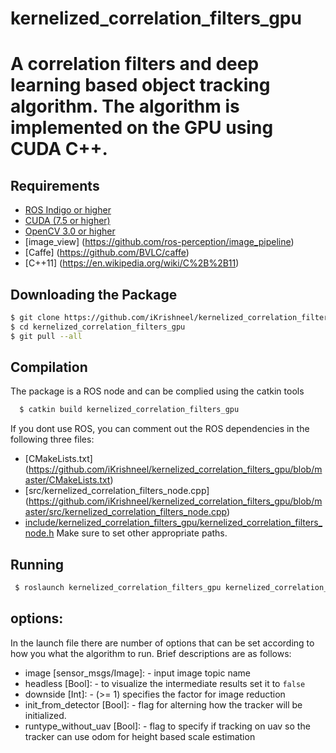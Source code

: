 kernelized_correlation_filters_gpu
====================================
A correlation filters and deep learning based object tracking algorithm. The algorithm is implemented on the GPU using CUDA C++. 
====================================

Requirements
------------
- [ROS Indigo or higher](http://wiki.ros.org/kinetic)
- [CUDA (7.5 or higher)](https://developer.nvidia.com/cuda-downloads)
- [OpenCV 3.0 or higher](https://github.com/opencv/opencv)
- [image_view] (https://github.com/ros-perception/image_pipeline)
- [Caffe] (https://github.com/BVLC/caffe) 
- [C++11] (https://en.wikipedia.org/wiki/C%2B%2B11)

Downloading the Package
------------
```bash
$ git clone https://github.com/iKrishneel/kernelized_correlation_filters_gpu.git
$ cd kernelized_correlation_filters_gpu
$ git pull --all
```

Compilation
------------
The package is a ROS node and can be complied using the catkin tools
```bash
  $ catkin build kernelized_correlation_filters_gpu
```

If you dont use ROS, you can comment out the ROS dependencies in the following three files: 
- [CMakeLists.txt] (https://github.com/iKrishneel/kernelized_correlation_filters_gpu/blob/master/CMakeLists.txt)
- [src/kernelized_correlation_filters_node.cpp] (https://github.com/iKrishneel/kernelized_correlation_filters_gpu/blob/master/src/kernelized_correlation_filters_node.cpp)
- [include/kernelized_correlation_filters_gpu/kernelized_correlation_filters_node.h](https://github.com/iKrishneel/kernelized_correlation_filters_gpu/blob/master/include/kernelized_correlation_filters_gpu/kernelized_correlation_filters_node.h)
Make sure to set other appropriate paths.

Running
------------
```bash
 $ roslaunch kernelized_correlation_filters_gpu kernelized_correlation_filters_gpu.launch
```

## options:
In the launch file there are number of options that can be set according to how you what the algorithm to run. Brief descriptions are as follows:
  - image [sensor_msgs/Image]: - input image topic name
  - headless [Bool]:  - to visualize the intermediate results set it to `false`
  - downside [Int]: - (>= 1) specifies the factor for image reduction
  - init_from_detector [Bool]: - flag for alterning how the tracker will be initialized.
  - runtype_without_uav [Bool]: - flag to specify if tracking on uav so the tracker can use odom for height based scale estimation